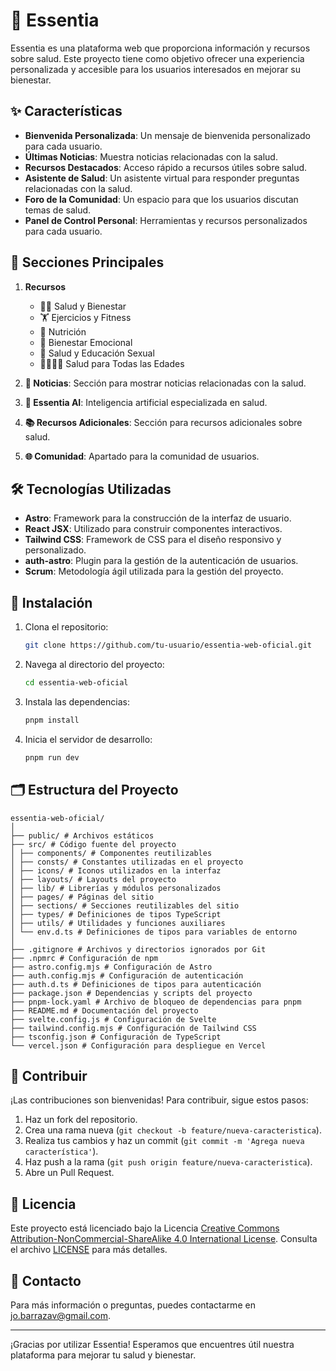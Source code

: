 # 🌟 Essentia

Essentia es una plataforma web que proporciona información y recursos sobre salud. Este proyecto tiene como objetivo ofrecer una experiencia personalizada y accesible para los usuarios interesados en mejorar su bienestar.

## ✨ Características

- **Bienvenida Personalizada**: Un mensaje de bienvenida personalizado para cada usuario.
- **Últimas Noticias**: Muestra noticias relacionadas con la salud.
- **Recursos Destacados**: Acceso rápido a recursos útiles sobre salud.
- **Asistente de Salud**: Un asistente virtual para responder preguntas relacionadas con la salud.
- **Foro de la Comunidad**: Un espacio para que los usuarios discutan temas de salud.
- **Panel de Control Personal**: Herramientas y recursos personalizados para cada usuario.

## 📂 Secciones Principales

1. **Recursos**
   - 🧘‍♀️ Salud y Bienestar
   - 🏋️ Ejercicios y Fitness
   - 🍎 Nutrición
   - 🧠 Bienestar Emocional
   - 👫 Salud y Educación Sexual
   - 👨‍👩‍👧‍👦 Salud para Todas las Edades

2. **📰 Noticias**: Sección para mostrar noticias relacionadas con la salud.

3. **🤖 Essentia AI**: Inteligencia artificial especializada en salud.

4. **📚 Recursos Adicionales**: Sección para recursos adicionales sobre salud.

5. **🌐 Comunidad**: Apartado para la comunidad de usuarios.

## 🛠️ Tecnologías Utilizadas

- **Astro**: Framework para la construcción de la interfaz de usuario.
- **React JSX**: Utilizado para construir componentes interactivos.
- **Tailwind CSS**: Framework de CSS para el diseño responsivo y personalizado.
- **auth-astro**: Plugin para la gestión de la autenticación de usuarios.
- **Scrum**: Metodología ágil utilizada para la gestión del proyecto.

## 🚀 Instalación

1. Clona el repositorio:
    ```bash
    git clone https://github.com/tu-usuario/essentia-web-oficial.git
    ```

2. Navega al directorio del proyecto:
    ```bash
    cd essentia-web-oficial
    ```

3. Instala las dependencias:
    ```bash
    pnpm install
    ```

4. Inicia el servidor de desarrollo:
    ```bash
    pnpm run dev
    ```

## 🗂️ Estructura del Proyecto

```text
essentia-web-oficial/
│
├── public/ # Archivos estáticos
├── src/ # Código fuente del proyecto
│ ├── components/ # Componentes reutilizables
│ ├── consts/ # Constantes utilizadas en el proyecto
│ ├── icons/ # Iconos utilizados en la interfaz
│ ├── layouts/ # Layouts del proyecto
│ ├── lib/ # Librerías y módulos personalizados
│ ├── pages/ # Páginas del sitio
│ ├── sections/ # Secciones reutilizables del sitio
│ ├── types/ # Definiciones de tipos TypeScript
│ ├── utils/ # Utilidades y funciones auxiliares
│ └── env.d.ts # Definiciones de tipos para variables de entorno
│
├── .gitignore # Archivos y directorios ignorados por Git
├── .npmrc # Configuración de npm
├── astro.config.mjs # Configuración de Astro
├── auth.config.mjs # Configuración de autenticación
├── auth.d.ts # Definiciones de tipos para autenticación
├── package.json # Dependencias y scripts del proyecto
├── pnpm-lock.yaml # Archivo de bloqueo de dependencias para pnpm
├── README.md # Documentación del proyecto
├── svelte.config.js # Configuración de Svelte
├── tailwind.config.mjs # Configuración de Tailwind CSS
├── tsconfig.json # Configuración de TypeScript
└── vercel.json # Configuración para despliegue en Vercel
```

## 🤝 Contribuir

¡Las contribuciones son bienvenidas! Para contribuir, sigue estos pasos:

1. Haz un fork del repositorio.
2. Crea una rama nueva (`git checkout -b feature/nueva-caracteristica`).
3. Realiza tus cambios y haz un commit (`git commit -m 'Agrega nueva característica'`).
4. Haz push a la rama (`git push origin feature/nueva-caracteristica`).
5. Abre un Pull Request.

## 📄 Licencia

Este proyecto está licenciado bajo la Licencia [Creative Commons Attribution-NonCommercial-ShareAlike 4.0 International License](http://creativecommons.org/licenses/by-nc-sa/4.0/). Consulta el archivo [LICENSE](LICENSE.md) para más detalles.

## 📧 Contacto

Para más información o preguntas, puedes contactarme en [jo.barrazav@gmail.com](mailto:jo.barrazav@gmail.com).

---

¡Gracias por utilizar Essentia! Esperamos que encuentres útil nuestra plataforma para mejorar tu salud y bienestar.
